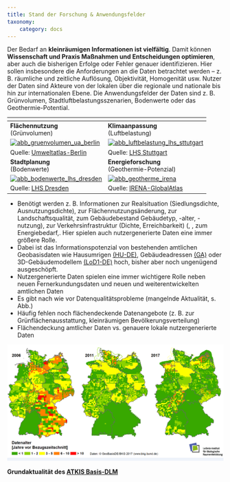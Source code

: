 ```yaml
---
title: Stand der Forschung & Anwendungsfelder
taxonomy:
    category: docs
---
```


Der Bedarf an **kleinräumigen Informationen ist vielfältig**. Damit können **Wissenschaft und Praxis Maßnahmen und Entscheidungen optimieren**, aber auch die bisherigen Erfolge oder Fehler genauer identifizieren. Hier sollen insbesondere die Anforderungen an die Daten betrachtet werden – z. B. räumliche und zeitliche Auflösung, Objektivität, Homogenität usw. Nutzer der Daten sind Akteure von der lokalen über die regionale und nationale bis hin zur internationalen Ebene. Die Anwendungsfelder der Daten sind z. B. Grünvolumen, Stadtluftbelastungsszenarien, Bodenwerte oder das Geothermie-Potential.

<table>
<thead>
<tr>
<th></th>
<th></th>
</tr>
</thead>
<tbody>
<tr>
<td> <strong>Flächennutzung</strong> <br>(Grünvolumen) </td>
<td> <strong>Klimaanpassung</strong> <br>(Luftbelastung)  </td>
</tr>
<tr>
<td><a target="_blank" rel="noopener noreferrer" href="/opengeoedu/learn.opengeoedu.de/blob/master/pages/08.Monitoring/01.vorlesung/02.anwendung/abb_gruenvolumen_ua_berlin.png"><img src="/opengeoedu/learn.opengeoedu.de/raw/master/pages/08.Monitoring/01.vorlesung/02.anwendung/abb_gruenvolumen_ua_berlin.png" alt="abb_gruenvolumen_ua_berlin" style="max-width:100%;"></a></td>
<td><a target="_blank" rel="noopener noreferrer" href="/opengeoedu/learn.opengeoedu.de/blob/master/pages/08.Monitoring/01.vorlesung/02.anwendung/abb_luftbelastung_lhs_sttutgart.png"><img src="/opengeoedu/learn.opengeoedu.de/raw/master/pages/08.Monitoring/01.vorlesung/02.anwendung/abb_luftbelastung_lhs_sttutgart.png" alt="abb_luftbelastung_lhs_sttutgart" style="max-width:100%;"></a></td>
</tr>
<tr>
<td> Quelle: <a href="http://fbinter.stadt-berlin.de/fb/index.jsp?loginkey=showMap&amp;mapId=wmsk05_09_gruendvol2010@senstadt" rel="nofollow">Umweltatlas-Berlin</a> </td>
<td> Quelle: <a href="http://gis6.stuttgart.de/maps/index.html?karte=stadtklima&amp;embedded=true#basemap=0&amp;centerX=3516118.9675944396&amp;centerY=5406021.037465078&amp;scale=25000&amp;layerIds=279.281" rel="nofollow">LHS Stuttgart</a> </td>
</tr>
<tr>
<td> <strong>Stadtplanung</strong> <br>(Bodenwerte) </td>
<td> <strong>Energieforschung</strong> <br>(Geothermie-Potenzial) </td>
</tr>
<tr>
<td><a target="_blank" rel="noopener noreferrer" href="/opengeoedu/learn.opengeoedu.de/blob/master/pages/08.Monitoring/01.vorlesung/02.anwendung/abb_bodenwerte_lhs_dresden.png"><img src="/opengeoedu/learn.opengeoedu.de/raw/master/pages/08.Monitoring/01.vorlesung/02.anwendung/abb_bodenwerte_lhs_dresden.png" alt="abb_bodenwerte_lhs_dresden" style="max-width:100%;"></a></td>
<td><a target="_blank" rel="noopener noreferrer" href="/opengeoedu/learn.opengeoedu.de/blob/master/pages/08.Monitoring/01.vorlesung/02.anwendung/abb_geotherme_irena.png"><img src="/opengeoedu/learn.opengeoedu.de/raw/master/pages/08.Monitoring/01.vorlesung/02.anwendung/abb_geotherme_irena.png" alt="abb_geotherme_irena" style="max-width:100%;"></a></td>
</tr>
<tr>
<td> Quelle: <a href="http://stadtplan2.dresden.de/" rel="nofollow">LHS Dresden</a> </td>
<td> Quelle: <a href="https://irena.masdar.ac.ae/gallery/#map/1645" rel="nofollow">IRENA-GlobalAtlas</a> </td>
</tr></tbody></table>


- Benötigt werden z. B. Informationen zur Realsituation (Siedlungsdichte, Ausnutzungsdichte), zur Flächennutzungsänderung, zur Landschaftsqualität, zum Gebäudebestand Gebäudetyp, -alter, -nutzung), zur Verkehrsinfrastruktur (Dichte, Erreichbarkeit) (, , zum Energiebedarf,. Hier spielen auch nutzergenerierte Daten eine immer größere Rolle.
- Dabei ist das Informationspotenzial von bestehenden amtlichen Geobasisdaten wie Hausumrigen [(HU-DE)](https://www.ldbv.bayern.de/produkte/kataster/hausumringe.html), Gebäudeadressen [(GA)](http://www.geodatenzentrum.de/geodaten/gdz_rahmen.gdz_div?gdz_spr=deu&gdz_akt_zeile=2&gdz_anz_zeile=6&gdz_unt_zeile=19&gdz_user_id=0) oder 3D-Gebäudemodellem [(LoD1-DE)](http://www.adv-online.de/AdV-Produkte/Weitere-Produkte/3D-Gebaeudemodelle-LoD/) hoch, bisher aber noch ungenügend ausgeschöpft.
- Nutzergenerierte Daten spielen eine immer wichtigere Rolle neben neuen Fernerkundungsdaten und neuen und weiterentwickelten amtlichen Daten
- Es gibt nach wie vor Datenqualitätsprobleme (mangelnde Aktualität, s. Abb.)
- Häufig fehlen noch flächendeckende Datenangebote (z. B. zur Grünflächenausstattung, kleinräumigen Bevölkerungsverteilung)
- Flächendeckung amtlicher Daten vs. genauere lokale nutzergenerierte Daten


![abb_atkisdaten_qualitat_trend](abb_atkisdaten_qualitat_trend.png)

**Grundaktualität des [ATKIS Basis-DLM](http://www.ioer-monitor.de/methodik/glossar/a/atkis-basis-dlm/)**
